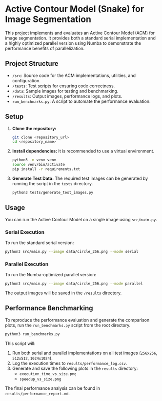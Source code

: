 # Active Contour Model (Snake) for Image Segmentation

This project implements and evaluates an Active Contour Model (ACM) for image segmentation. It provides both a standard serial implementation and a highly optimized parallel version using Numba to demonstrate the performance benefits of parallelization.

## Project Structure

- `/src`: Source code for the ACM implementations, utilities, and configuration.
- `/tests`: Test scripts for ensuring code correctness.
- `/data`: Sample images for testing and benchmarking.
- `/results`: Output images, performance logs, and plots.
- `run_benchmarks.py`: A script to automate the performance evaluation.

## Setup

1.  **Clone the repository:**
    ```bash
    git clone <repository_url>
    cd <repository_name>
    ```

2.  **Install dependencies:**
    It is recommended to use a virtual environment.
    ```bash
    python3 -m venv venv
    source venv/bin/activate
    pip install -r requirements.txt
    ```

3.  **Generate Test Data:**
    The required test images can be generated by running the script in the `tests` directory.
    ```bash
    python3 tests/generate_test_images.py
    ```

## Usage

You can run the Active Contour Model on a single image using `src/main.py`.

### Serial Execution

To run the standard serial version:
```bash
python3 src/main.py --image data/circle_256.png --mode serial
```

### Parallel Execution

To run the Numba-optimized parallel version:
```bash
python3 src/main.py --image data/circle_256.png --mode parallel
```

The output images will be saved in the `/results` directory.

## Performance Benchmarking

To reproduce the performance evaluation and generate the comparison plots, run the `run_benchmarks.py` script from the root directory.

```bash
python3 run_benchmarks.py
```

This script will:
1.  Run both serial and parallel implementations on all test images (`256x256`, `512x512`, `1024x1024`).
2.  Log the execution times to `results/performance_log.csv`.
3.  Generate and save the following plots in the `results` directory:
    -   `execution_time_vs_size.png`
    -   `speedup_vs_size.png`

The final performance analysis can be found in `results/performance_report.md`.
